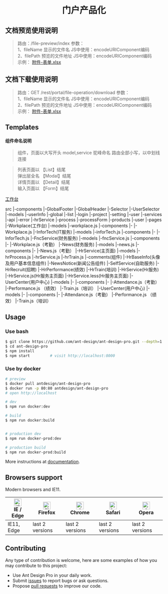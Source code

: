 <h1 align="center">门户产品化</h1>

## 文档预览使用说明
> 路由：/file-preview/index
> 参数：  
>   1、fileName  显示的文件名  JS中使用：encodeURIComponent编码  
>   2、filePath  预览的文件地址 JS中使用：encodeURIComponent编码  
> 示例：
<a href="http://localhost:8001/portal-ui/file-preview/index?fileName=%E9%99%84%E4%BB%B6-%E8%A1%A8%E5%8D%95.xlsx&filePath=http%3A%2F%2Ffile.chinayasha.com%2Fform%2F2019%2F03%2F05%2F8a8a8c1a6933afa401694cd4afd50f8f.docx">附件-表单.xlsx</a>


## 文档下载使用说明
> 路由：GET /rest/portal/file-operation/download
> 参数：  
>   1、fileName  显示的文件名  JS中使用：encodeURIComponent编码  
>   2、filePath  预览的文件地址 JS中使用：encodeURIComponent编码  
> 示例：
<a href="http://localhost:8001/portal-ui/file-preview/index?fileName=%E9%99%84%E4%BB%B6-%E8%A1%A8%E5%8D%95.xlsx&filePath=http%3A%2F%2Ffile.chinayasha.com%2Fform%2F2019%2F03%2F05%2F8a8a8c1a6933afa401694cd4afd50f8f.docx">附件-表单.xlsx</a>


## Templates

#### 组件命名说明
>组件，页面以大写开头
>model,service 驼峰命名
>路由全部小写，以中划线连接

>列表页面以 【List】结尾  
>弹出层全名 【Modal】结尾  
>详情页面以 【Detail】结尾  
>输入页面以 【Form】结尾

<a href="./src/pages/Workplace/Workplace.js">工作台</a>


src
  |-components
      |-GlobalFooter
      |-GlobalHeader
      |-Selector
          |-UserSelector
  |-models
      |-userInfo
      |-global
      |-list
      |-login
      |-project
      |-setting
      |-user 
  |-services
      |-api
      |-error
      |-hrService
      |-process
      |-processForm
      |-products
      |-user
  |-pages
      |-Workplace(工作台)
          |-models
              |-workplace.js
          |-components
              |-
          |-Workplace.js
      |-InforTech(IT服务)
          |-models
              |-inforTech.js
          |-components
              |-
          |-InforTech.js
      |-FncService(财务服务)
          |-models
              |-fncService.js
          |-components
              |-
          |-Workplace.js（考勤）
      |-News(财务服务)
          |-models
              |-news.js
          |-components
              |-
          |-News.js（考勤）
      |-HrService(主页面)
          |-models
              |-hrProcess.js
              |-hrService.js
              |-hrTrain.js
          |-comments(组件)
              |-HrBaseInfo(头像及用户基本信息组件)
              |-NewsNotice(新闻公告组件)
              |-SelfService(自助服务)
              |-HrRecruit(招聘)
              |-HrPerformance(绩效)
              |-HrTrain(培训)
          |-HrService(Hr服务)
              |-HrService.js(Hr服务主页面)
              |-HrService.less(Hr服务主页面)
      |-UserCenter(用户中心)
          |-models
              |-
          |-components
              |-
          |-Attendance.js（考勤）
          |-Performance.js （绩效）
          |-Train.js（培训）
      |-UserCenter(用户中心)
          |-models
              |-
          |-components
              |-
          |-Attendance.js（考勤）
          |-Performance.js （绩效）
          |-Train.js（培训）
      
       

## Usage

### Use bash

```bash
$ git clone https://github.com/ant-design/ant-design-pro.git --depth=1
$ cd ant-design-pro
$ npm install
$ npm start         # visit http://localhost:8000
```

### Use by docker

```bash
# preview 
$ docker pull antdesign/ant-design-pro
$ docker run -p 80:80 antdesign/ant-design-pro
# open http://localhost

# dev 
$ npm run docker:dev

# build 
$ npm run docker:build


# production dev 
$ npm run docker-prod:dev

# production build 
$ npm run docker-prod:build
```

More instructions at [documentation](http://pro.ant.design/docs/getting-started).

## Browsers support

Modern browsers and IE11.

| [<img src="https://raw.githubusercontent.com/alrra/browser-logos/master/src/edge/edge_48x48.png" alt="IE / Edge" width="24px" height="24px" />](http://godban.github.io/browsers-support-badges/)</br>IE / Edge | [<img src="https://raw.githubusercontent.com/alrra/browser-logos/master/src/firefox/firefox_48x48.png" alt="Firefox" width="24px" height="24px" />](http://godban.github.io/browsers-support-badges/)</br>Firefox | [<img src="https://raw.githubusercontent.com/alrra/browser-logos/master/src/chrome/chrome_48x48.png" alt="Chrome" width="24px" height="24px" />](http://godban.github.io/browsers-support-badges/)</br>Chrome | [<img src="https://raw.githubusercontent.com/alrra/browser-logos/master/src/safari/safari_48x48.png" alt="Safari" width="24px" height="24px" />](http://godban.github.io/browsers-support-badges/)</br>Safari | [<img src="https://raw.githubusercontent.com/alrra/browser-logos/master/src/opera/opera_48x48.png" alt="Opera" width="24px" height="24px" />](http://godban.github.io/browsers-support-badges/)</br>Opera |
| --------- | --------- | --------- | --------- | --------- |
| IE11, Edge| last 2 versions| last 2 versions| last 2 versions| last 2 versions

## Contributing

Any type of contribution is welcome, here are some examples of how you may contribute to this project:

- Use Ant Design Pro in your daily work.
- Submit [issues](http://github.com/ant-design/ant-design-pro/issues) to report bugs or ask questions.
- Propose [pull requests](http://github.com/ant-design/ant-design-pro/pulls) to improve our code.
